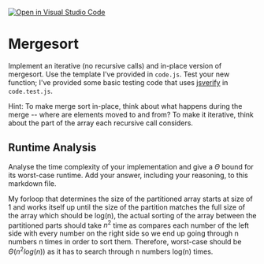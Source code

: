 [![Open in Visual Studio Code](https://classroom.github.com/assets/open-in-vscode-718a45dd9cf7e7f842a935f5ebbe5719a5e09af4491e668f4dbf3b35d5cca122.svg)](https://classroom.github.com/online_ide?assignment_repo_id=11754427&assignment_repo_type=AssignmentRepo)
# Mergesort

Implement an iterative (no recursive calls) and in-place version of mergesort.
Use the template I've provided in `code.js`. Test your new function; I've
provided some basic testing code that uses
[jsverify](https://jsverify.github.io/) in `code.test.js`.

Hint: To make merge sort in-place, think about what happens during the merge --
where are elements moved to and from? To make it iterative, think about the
part of the array each recursive call considers.

## Runtime Analysis

Analyse the time complexity of your implementation and give a $\Theta$ bound for
its worst-case runtime. Add your answer, including your reasoning, to this
markdown file.

My forloop that determines the size of the partitioned array starts at size of 1 and works itself up until the size of the partition matches the full size of the array which should be log(n), the actual sorting of the array between the partitioned parts should take $n^2$ time as compares each number of the left side with every number on the right side so we end up going through n numbers n times in order to sort them. Therefore, worst-case should be $\Theta(n^2log(n))$ as it has to search through n numbers log(n) times.
